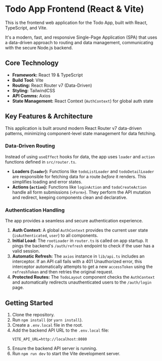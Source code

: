 # Todo App Frontend (React & Vite)

This is the frontend web application for the Todo App, built with React, TypeScript, and Vite.

It's a modern, fast, and responsive Single-Page Application (SPA) that uses a data-driven approach to routing and data management, communicating with the secure Node.js backend.

## Core Technology

* **Framework:** React 19 & TypeScript
* **Build Tool:** Vite
* **Routing:** React Router v7 (Data-Driven)
* **Styling:** TailwindCSS
* **API Comms:** Axios
* **State Management:** React Context (`AuthContext`) for global auth state

## Key Features & Architecture

This application is built around modern React Router v7 data-driven patterns, minimizing component-level state management for data fetching.

### Data-Driven Routing

Instead of using `useEffect` hooks for data, the app uses `loader` and `action` functions defined in `src/router.ts`.

* **Loaders (`loader`):** Functions like `todoListLoader` and `todoDetailLoader` are responsible for fetching data for a route *before* it renders. This simplifies loading and error states.
* **Actions (`action`):** Functions like `loginAction` and `todoCreateAction` handle all form submissions (`<Form>`). They perform the API mutation and redirect, keeping components clean and declarative.

### Authentication Handling

The app provides a seamless and secure authentication experience.

1.  **Auth Context:** A global `AuthContext` provides the current user state (`isAuthenticated`, `user`) to all components.
2.  **Initial Load:** The `rootLoader` in `router.ts` is called on app startup. It pings the backend's `/auth/refresh` endpoint to check if the user has a valid session.
3.  **Automatic Refresh:** The `axios` instance in `lib/api.ts` includes an interceptor. If an API call fails with a 401 Unauthorized error, this interceptor automatically attempts to get a new `accessToken` using the `refreshToken` and then retries the original request.
4.  **Protected Routes:** The `TodoLayout` component checks the `AuthContext` and automatically redirects unauthenticated users to the `/auth/login` page.

## Getting Started

1.  Clone the repository.
2.  Run `npm install` (or `yarn install`).
3.  Create a `.env.local` file in the root.
4.  Add the backend API URL to the `.env.local` file:
    ```
    VITE_API_URL=http://localhost:8080
    ```
5.  Ensure the backend API server is running.
6.  Run `npm run dev` to start the Vite development server.
